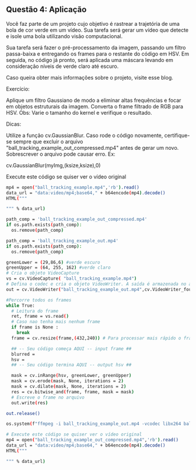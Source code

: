 
## Questão 4: Aplicação

Você faz parte de um projeto cujo objetivo é rastrear a trajetória de uma bola de cor verde em um vídeo. Sua tarefa será gerar um vídeo que detecte e isole uma bola utilizando visão computacional.

Sua tarefa será fazer o pré-processamento da imagem, passando um filtro passa-baixa e entregando os frames para o restante do código em HSV. Em seguida, no código já pronto, será aplicada uma máscara levando em consideração níveis de verde claro até escuro.

Caso queira obter mais informações sobre o projeto, visite esse blog.

Exercício:

Aplique um filtro Gaussiano de modo a eliminar altas frequências e focar em objetos estruturais da imagem. Converta o frame filtrado de RGB para HSV.
Obs: Varie o tamanho do kernel e verifique o resultado.

Dicas:

Utilize a função cv.GaussianBlur.
Caso rode o código novamente, certifique-se sempre que excluir o arquivo "ball_tracking_example_out_compressed.mp4" antes de gerar um novo. Sobrescrever o arquivo pode causar erro.
Ex:

cv.GaussianBlur(myImg,(ksize,ksize),0)


Execute este código se quiser ver o vídeo original

```bash
mp4 = open("ball_tracking_example.mp4",'rb').read()
data_url = "data:video/mp4;base64," + b64encode(mp4).decode()
HTML("""

""" % data_url)
```

```bash
path_comp = 'ball_tracking_example_out_compressed.mp4'
if os.path.exists(path_comp):
  os.remove(path_comp)

path_comp = 'ball_tracking_example_out.mp4'
if os.path.exists(path_comp):
  os.remove(path_comp)

greenLower = (29,86,6) #verde escuro
greenUpper = (64, 255, 162) #verde claro
# Cria o objeto VideoCapture
vs = cv.VideoCapture( "ball_tracking_example.mp4")
# Defina o codec e cria o objeto VideoWriter. A saída é armazenada no arquivo 'ball_tracking_example_out.mp4'.
out = cv.VideoWriter("ball_tracking_example_out.mp4",cv.VideoWriter_fourcc(* "MP4V" ), 20.0, (432,240))

#Percorre todos os frames
while True:
  # Leitura do frame
  ret, frame = vs.read()
  # Caso nao tenha mais nenhum frame
  if frame is None :
    break
  frame = cv.resize(frame,(432,240)) # Para processar mais rápido o frame

  ## -- Seu código começa AQUI -- input frame ##
  blurred =
  hsv =
  ## -- Seu código termina AQUI -- output hsv ##

  mask = cv.inRange(hsv, greenLower, greenUpper)
  mask = cv.erode(mask, None, iterations = 2)
  mask = cv.dilate(mask, None, iterations = 2)
  res = cv.bitwise_and(frame, frame, mask = mask)
  # Escreve o frame no arquivo
  out.write(res)

out.release()

os.system(f"ffmpeg -i ball_tracking_example_out.mp4 -vcodec libx264 ball_tracking_example_out_compressed.mp4")     
```
```bash
# Execute este código se quiser ver o vídeo original
mp4 = open("ball_tracking_example_out_compressed.mp4",'rb').read()
data_url = "data:video/mp4;base64," + b64encode(mp4).decode()
HTML("""

""" % data_url)
```

 
